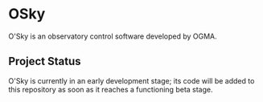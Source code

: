 # OSky
O'Sky is an observatory control software developed by OGMA.

## Project Status
O'Sky is currently in an early development stage; its code will be added 
to this repository as soon as it reaches a functioning beta stage.

